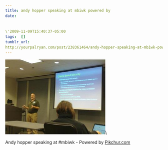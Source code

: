 ```yaml
---
title: andy hopper speaking at mbiwk powered by
date:


\'2009-11-09T15:40:37-05:00 
tags:  [] 
tumblr_url:
http://yourpalryan.com/post/238361464/andy-hopper-speaking-at-mbiwk-powered-by
---
```

![](/assets/images/tumblr/tumblr_ksv03oLlC81qz77obo1_400.jpg)\

Andy hopper speaking at \#mbiwk - Powered by
[Pikchur.com](http://Pikchur.com)
